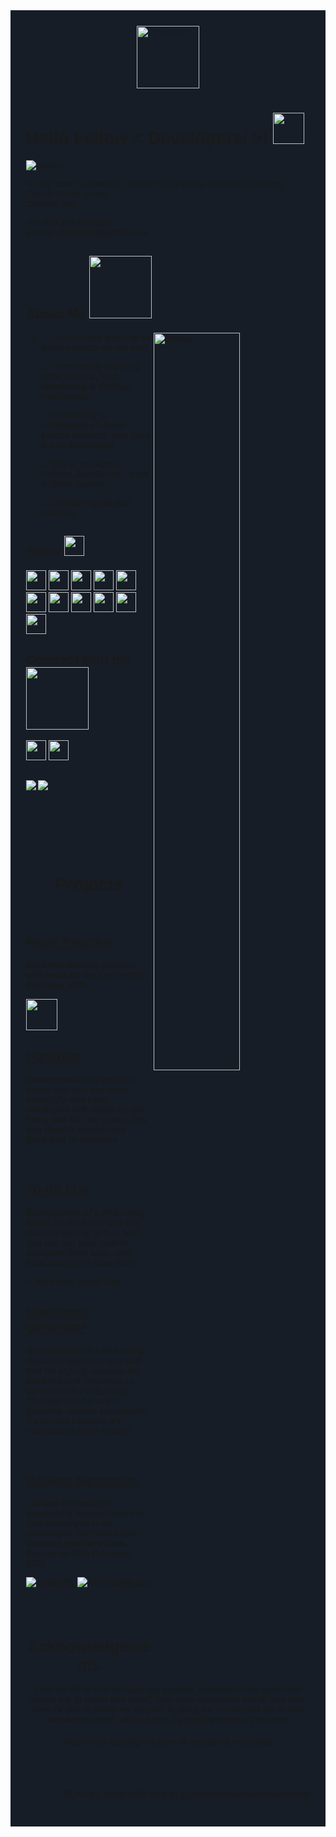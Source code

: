 
<div style="background-color: #161d27; padding: 25px; font-family: arial"> 
  <div align="center">
    <img width="100px" height = "100px" src="https://sergal.org/mirror/assets/img/Arch_Logo.png" alt="cover" />
  </div>

  <h1> Hello Fellow < Developers/ >! <img src = "https://raw.githubusercontent.com/MartinHeinz/MartinHeinz/master/wave.gif" width = 50px> </h1>
  <p align='center'>

  ![visitors](https://visitor-badge.glitch.me/badge?page_id=ema4hhh.ema4hhh)

  </p>
  <div size='20px'> Hi! My name is Emanuel. Thank You for taking the time to view my GitHub Profile :smile: <br/>
    <b>Contact me!<b/> 
      <p>
        Tel: +57 316 4776583 <br/>
        E-mail: ema4hhh@gmail.com
      </p>
  </div>

  <h2> About Me <img src = "https://media0.giphy.com/media/KDDpcKigbfFpnejZs6/giphy.gif?cid=ecf05e47oy6f4zjs8g1qoiystc56cu7r9tb8a1fe76e05oty&rid=giphy.gif" width = 100px></h2>

  <img width="55%" align="right" alt="Github" src="https://raw.githubusercontent.com/onimur/.github/master/.resources/git-header.svg" />


  - 🔭 I’m currently working on small projects on my own

  - 🌱 I’m currently learning Data Science, Web developing & Artificial intelligence 

  - 👯 I’m looking to collaborate on Open source projects, web apps & app developing 

  - 💬 Talk to me about Python, JavaScript, Linux & Open Source 

  - 📣 I speak english and spanish

  <h2> Skills <img src = "https://media2.giphy.com/media/QssGEmpkyEOhBCb7e1/giphy.gif?cid=ecf05e47a0n3gi1bfqntqmob8g9aid1oyj2wr3ds3mg700bl&rid=giphy.gif" width = 32px> </h2>
  <a href= https://www.python.org > <img width ='32px' src ='https://raw.githubusercontent.com/rahulbanerjee26/githubAboutMeGenerator/main/icons/python.svg'> </a>
  <a href= https://reactjs.org > <img width ='32px' src ='https://raw.githubusercontent.com/rahulbanerjee26/githubAboutMeGenerator/main/icons/reactjs.svg'> </a>
  <a href= https://www.javascript.com > <img width ='32px' src ='https://raw.githubusercontent.com/rahulbanerjee26/githubAboutMeGenerator/main/icons/javascript.svg'> </a>
  <a><img width= "32px" src = "https://www.smith-consulting.com/portals/0/Images/DNN-Store/css.png"/></a>
  <a><img width= "32px" src = "https://clipground.com/images/html5-logo-2.png"/></a>
  <a href= nodejs.org > <img width ='32px' src ='https://raw.githubusercontent.com/rahulbanerjee26/githubAboutMeGenerator/main/icons/nodejs.svg'> </a>
  <a href= https://redux.js.org > <img width ='32px' src ='https://raw.githubusercontent.com/rahulbanerjee26/githubAboutMeGenerator/main/icons/redux.svg'> </a>
  <a href= https://www.postgresql.org > <img width ='32px' src ='https://raw.githubusercontent.com/rahulbanerjee26/githubAboutMeGenerator/main/icons/postgresql.svg'> </a>
  <a href= https://www.linux.org > <img width ='32px' src ='https://raw.githubusercontent.com/rahulbanerjee26/githubAboutMeGenerator/main/icons/linux.svg'> </a>
  <a href= http://expressjs.com > <img width ='32px' src ='https://raw.githubusercontent.com/rahulbanerjee26/githubAboutMeGenerator/main/icons/express.svg'> </a>
  <a href= https://mui.com/getting-started/installation/ > <img width = "32px" src = "https://brandeps.com/logo-download/M/Material-UI-logo-vector-01.svg"></a>


  <h2> Connect with me <img src='https://raw.githubusercontent.com/ShahriarShafin/ShahriarShafin/main/Assets/handshake.gif' width="100px"> </h2>
  <a href = 'https://www.github.com/ema4hhh'> <img width = '32px' align= 'center' src="https://raw.githubusercontent.com/rahulbanerjee26/githubAboutMeGenerator/main/icons/github.svg"/></a>
  <a href = "https://www.linkedin.com/in/emanuel-castaño-cardona-5502a0233/"><img width = '32px' align= 'center' src="https://raw.githubusercontent.com/rahulbanerjee26/githubAboutMeGenerator/main/icons/linked-in-alt.svg"/></a>

  <br>
  <br>
  <br>

  <a>
    <img align="left" src="https://github-readme-stats.vercel.app/api?username=ema4hhh&count_private=true&show_icons=true&theme=github_dark&line_height=30&custom_title=My%20Github%20Stats" />
  </a>
  <a>
    <img align="center" src="https://github-readme-stats.vercel.app/api/top-langs/?username=ema4hhh&theme=github_dark&line_height=30&custom_title=Top%20Languages&layout=compact"
  </a>

  <br>
  <br>
  <br>
  <br>
  <br>
  <br>

  ****
  
  <h1 align="center">Projects</h1>
  <br>
  

  ## <a href="https://github.com/ema4hhh/Node-practice">Node  Practice</a>
  <p>Backend learning process with NodeJS; started on 26th February, 2022</p>
  <img width ='50px' src ='https://raw.githubusercontent.com/rahulbanerjee26/githubAboutMeGenerator/main/icons/nodejs.svg'>
  <br/>

  ## <a href="https://github.com/ema4hhh/personal-portfolio">Portfolio</a>
  <p>Development of a porfolio where you can see more specificly who I am, developed with React on the front, and MUI for styles, this app doesn't contain any Back-end or database<p/>
  <br/>

  ## <a href="https://github.com/ema4hhh/To-do-list">To-do List</a>
  <p>Development of a SPA using React for the Front-end and CSS for styling. In this app you can put your task to complete them later, usin local storage to save them.</p>

  ✔ Web-site: <a href="ema4hhh.github.io/To-do-list/">To-do List</a>
  <br/>
  
  ## <a href="https://github.com/ema4hhh/Password-Generator">Password generator</a>
  <p>Development of a SPA using React for the Front-end and MUI for styling, express for Backend and Sequelize to connec with PostgreSQL. This app can be use to generate random passwords, it's secure because it's integrated a login system</p>
  <br/>

  ## <a href="https://github.com/juanestebanperezm/codigoflv">Código Sancocho</a>
  <p>I helped to develop a developing focused web site that allows you to do challenges, certificate and compete against others. Started on 24th February, 2022</p>
  
  [![codigoflv](https://github-readme-stats.vercel.app/api/pin/?username=ema4hhh&repo=codigoflv&theme=github_dark)]()
  [![AiVirtualMouse](https://github-readme-stats.vercel.app/api/pin/?username=ema4hhh&repo=AiVirtualMouse&theme=github_dark)](https://github.com/ema4hhh/AiVirtualMouse)

  <br>
  <br>

  <h1 align="center" style="font-size: 25px">Acknowledgements</h1>
  <p align="center" style="font-size: 14px">First off all I'd like to thank my parents, beacause they were who helped me to reach this point, they were supported me all this time.<br/>
  Now I'd like to thank my teacher <a href="https://github.com/andresf2448/andresf2448">Andres</a>, he introduced me to this wonderful world, without him, I probably wouldn't be here.

  <br>

  <h4 align="center">Thanks for thaking the time of reviewing my profile<h4>

  <br>
  <br>
  <br>
  <footer align='right'>README made with help of <a href='https://github.com/rahulbanerjee26/githubProfileReadmeGenerator'>githubProfileReadmeGenerator</a> </footer>
</div>
